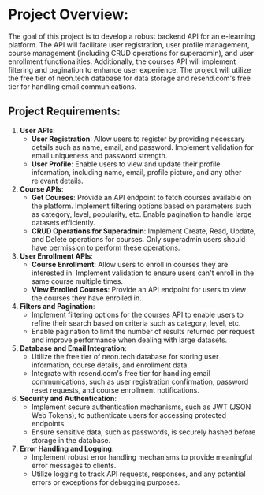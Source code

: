 # Project Overview:

The goal of this project is to develop a robust backend API for an e-learning platform. The API will facilitate user registration, user profile management, course management (including CRUD operations for superadmin), and user enrollment functionalities. Additionally, the courses API will implement filtering and pagination to enhance user experience. The project will utilize the free tier of neon.tech database for data storage and resend.com's free tier for handling email communications.

## Project Requirements:

1. **User APIs**:
    - **User Registration**: Allow users to register by providing necessary details such as name, email, and password. Implement validation for email uniqueness and password strength.
    - **User Profile**: Enable users to view and update their profile information, including name, email, profile picture, and any other relevant details.
2. **Course APIs**:
    - **Get Courses**: Provide an API endpoint to fetch courses available on the platform. Implement filtering options based on parameters such as category, level, popularity, etc. Enable pagination to handle large datasets efficiently.
    - **CRUD Operations for Superadmin**: Implement Create, Read, Update, and Delete operations for courses. Only superadmin users should have permission to perform these operations.
3. **User Enrollment APIs**:
    - **Course Enrollment**: Allow users to enroll in courses they are interested in. Implement validation to ensure users can't enroll in the same course multiple times.
    - **View Enrolled Courses**: Provide an API endpoint for users to view the courses they have enrolled in.
4. **Filters and Pagination**:
    - Implement filtering options for the courses API to enable users to refine their search based on criteria such as category, level, etc.
    - Enable pagination to limit the number of results returned per request and improve performance when dealing with large datasets.
5. **Database and Email Integration**:
    - Utilize the free tier of neon.tech database for storing user information, course details, and enrollment data.
    - Integrate with resend.com's free tier for handling email communications, such as user registration confirmation, password reset requests, and course enrollment notifications.
6. **Security and Authentication**:
    - Implement secure authentication mechanisms, such as JWT (JSON Web Tokens), to authenticate users for accessing protected endpoints.
    - Ensure sensitive data, such as passwords, is securely hashed before storage in the database.
7. **Error Handling and Logging**:
    - Implement robust error handling mechanisms to provide meaningful error messages to clients.
    - Utilize logging to track API requests, responses, and any potential errors or exceptions for debugging purposes.

